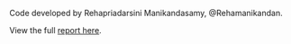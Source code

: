 Code developed by Rehapriadarsini Manikandasamy, @Rehamanikandan. 

View the full [report here](./Youtube_data_analysis_report.pdf).